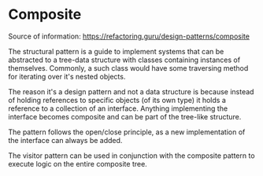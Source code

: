 ﻿# Composite

Source of information: https://refactoring.guru/design-patterns/composite

The structural pattern is a guide to implement systems that 
can be abstracted to a tree-data structure with classes containing
instances of themselves. Commonly, a such class would 
have some traversing method for iterating over it's 
nested objects. 

The reason it's a design pattern and not a data structure is 
because instead of holding references to specific objects
(of its own type) it holds a reference to a collection of an 
interface. Anything implementing the interface becomes 
composite and can be part of the tree-like structure. 

The pattern follows the open/close principle, as a new 
implementation of the interface can always be added. 

The visitor pattern can be used in conjunction with the composite
pattern to execute logic on the entire composite tree.